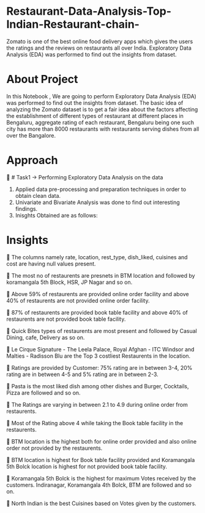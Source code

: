 # Restaurant-Data-Analysis-Top-Indian-Restaurant-chain-
Zomato is one of the best online food delivery apps which gives the users the ratings and the reviews on restaurants all over India.  Exploratory Data Analysis (EDA) was performed to find out the insights from dataset.
# About Project
In this Notebook , We are going to perform Exploratory Data Analysis (EDA) was performed to find out the insights from dataset. The basic idea of analyzing the Zomato dataset is to get a fair idea about the factors affecting the establishment of different types of restaurant at different places in Bengaluru, aggregate rating of each restaurant, Bengaluru being one such city has more than 8000 restaurants with restaurants serving dishes from all over the Bangalore.
# Approach
📍 # Task1 -> Performing Exploratory Data Analysis on the data
1. Applied data pre-processing and preparation techniques in order to obtain clean data.
2. Univariate and Bivariate Analysis was done to find out interesting findings.
3. Inisghts Obtained are as follows:

# Insights

📌 The columns namely rate, location, rest_type, dish_liked, cuisines and cost are having null values present.

📌 The most no of restaurents are presnets in BTM location and followed by koramangala 5th Block, HSR, JP Nagar and so on.

📌 Above 59% of restaurents are provided online order facility and above 40% of restaurents are not provided online order facility.

📌 87% of restaurents are provided book table facility and above 40% of restaurents are not provided book table facility.

📌 Quick Bites types of restaurents are most present and followed by Casual Dining, cafe, Delivery as so on.

📌 Le Cirque Signature - The Leela Palace, Royal Afghan - ITC Windsor and Malties - Radisson Blu are the Top 3 costliest Restaurents in the location.

📌 Ratings are provided by Customer: 75% rating are in between 3-4, 20% rating are in between 4-5 and 5% rating are in between 2-3.

📌 Pasta is the most liked dish among other dishes and Burger, Cocktails, Pizza are followed and so on.

📌 The Ratings are varying in between 2.1 to 4.9 during online order from restaurents.

📌 Most of the Rating above 4 while taking the Book table facility in the restaurents.

📌 BTM location is the highest both for online order provided and also online order not provided by the restaurents.

📌 BTM location is highest for Book table facility provided and Koramangala 5th Bolck location is highest for not provided book table facility.

📌 Koramangala 5th Bolck is the highest for maximum Votes received by the customers. Indiranagar, Koramangala 4th Bolck, BTM are followed and so on.

📌 North Indian is the best Cuisines based on Votes given by the customers.

